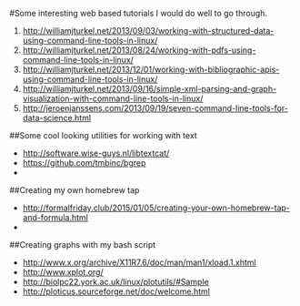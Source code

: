 #Some interesting web based tutorials I would do well to go through.

1. http://williamjturkel.net/2013/09/03/working-with-structured-data-using-command-line-tools-in-linux/
2. http://williamjturkel.net/2013/08/24/working-with-pdfs-using-command-line-tools-in-linux/
3. http://williamjturkel.net/2013/12/01/working-with-bibliographic-apis-using-command-line-tools-in-linux/
4. http://williamjturkel.net/2013/09/16/simple-xml-parsing-and-graph-visualization-with-command-line-tools-in-linux/
5. http://jeroenjanssens.com/2013/09/19/seven-command-line-tools-for-data-science.html


##Some cool looking utilities for working with text
* http://software.wise-guys.nl/libtextcat/
* https://github.com/tmbinc/bgrep
* 

##Creating my own homebrew tap
* http://formalfriday.club/2015/01/05/creating-your-own-homebrew-tap-and-formula.html
* 

##Creating graphs with my bash script
* http://www.x.org/archive/X11R7.6/doc/man/man1/xload.1.xhtml
* http://www.xplot.org/
* http://biolpc22.york.ac.uk/linux/plotutils/#Sample
* http://ploticus.sourceforge.net/doc/welcome.html
